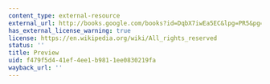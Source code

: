 ```yaml
---
content_type: external-resource
external_url: http://books.google.com/books?id=DqbX7iwEa5EC&lpg=PR5&pg=PA81
has_external_license_warning: true
license: https://en.wikipedia.org/wiki/All_rights_reserved
status: ''
title: Preview
uid: f479f5d4-41ef-4ee1-b981-1ee0830219fa
wayback_url: ''
---
```

